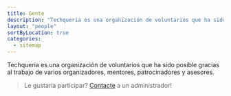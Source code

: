 ```yaml
---
title: Gente
description: "Techqueria es una organización de voluntarios que ha sido posible gracias al trabajo de varios organizadores, mentores, patrocinadores y asesores."
layout: "people"
sortByLocation: true
categories:
  - sitemap
---
```


Techqueria es una organización de voluntarios que ha sido posible gracias al trabajo de varios organizadores, mentores, patrocinadores y asesores.

> Le gustaría participar? [Contacte](/contact/) a un administrador!
